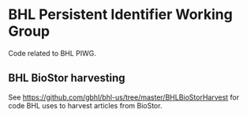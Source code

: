 # BHL Persistent Identifier Working Group

Code related to BHL PIWG.

## BHL BioStor harvesting

See https://github.com/gbhl/bhl-us/tree/master/BHLBioStorHarvest for code BHL uses to harvest articles from BioStor.

